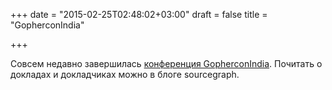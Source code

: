 +++
date = "2015-02-25T02:48:02+03:00"
draft = false
title = "GopherconIndia"

+++

<p>Совсем недавно завершилась <a href="https://sourcegraph.com/blog/live/gopherconindia/">конференция&nbsp;GopherconIndia</a>. Почитать о докладах и докладчиках можно в блоге&nbsp;sourcegraph.</p>

